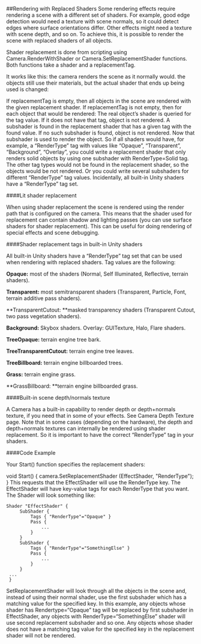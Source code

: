 ##Rendering with Replaced Shaders
Some rendering effects require rendering a scene with a different set of shaders. For example, good edge detection would need a texture with scene normals, so it could detect edges where surface orientations differ. Other effects might need a texture with scene depth, and so on. To achieve this, it is possible to render the scene with replaced shaders of all objects.

Shader replacement is done from scripting using Camera.RenderWithShader or Camera.SetReplacementShader functions. Both functions take a shader and a replacementTag.

It works like this: the camera renders the scene as it normally would. the objects still use their materials, but the actual shader that ends up being used is changed:

If replacementTag is empty, then all objects in the scene are rendered with the given replacement shader.
If replacementTag is not empty, then for each object that would be rendered:
The real object’s shader is queried for the tag value.
If it does not have that tag, object is not rendered.
A subshader is found in the replacement shader that has a given tag with the found value. If no such subshader is found, object is not rendered.
Now that subshader is used to render the object.
So if all shaders would have, for example, a “RenderType” tag with values like “Opaque”, “Transparent”, “Background”, “Overlay”, you could write a replacement shader that only renders solid objects by using one subshader with RenderType=Solid tag. The other tag types would not be found in the replacement shader, so the objects would be not rendered. Or you could write several subshaders for different “RenderType” tag values. Incidentally, all built-in Unity shaders have a “RenderType” tag set.

####Lit shader replacement

When using shader replacement the scene is rendered using the render path that is configured on the camera. This means that the shader used for replacement can contain shadow and lighting passes (you can use surface shaders for shader replacement). This can be useful for doing rendering of special effects and scene debugging.

####Shader replacement tags in built-in Unity shaders

All built-in Unity shaders have a “RenderType” tag set that can be used when rendering with replaced shaders. Tag values are the following:

**Opaque:** most of the shaders (Normal, Self Illuminated, Reflective, terrain shaders).

**Transparent:** most semitransparent shaders (Transparent, Particle, Font, terrain additive pass shaders).

**TransparentCutout: **masked transparency shaders (Transparent Cutout, two pass vegetation shaders).

**Background:** Skybox shaders.
Overlay: GUITexture, Halo, Flare shaders.

**TreeOpaque:** terrain engine tree bark.

**TreeTransparentCutout:** terrain engine tree leaves.

**TreeBillboard:** terrain engine billboarded trees.

**Grass:** terrain engine grass.

**GrassBillboard: **terrain engine billboarded grass.

####Built-in scene depth/normals texture

A Camera has a built-in capability to render depth or depth+normals texture, if you need that in some of your effects. See Camera Depth Texture page. Note that in some cases (depending on the hardware), the depth and depth+normals textures can internally be rendered using shader replacement. So it is important to have the correct “RenderType” tag in your shaders.

####Code Example

Your Start() function specifies the replacement shaders:

void Start() {
    camera.SetReplacementShader (EffectShader, "RenderType");
}
This requests that the EffectShader will use the RenderType key. The EffectShader will have key-value tags for each RenderType that you want. The Shader will look something like:

```
Shader "EffectShader" {
     SubShader {
         Tags { "RenderType"="Opaque" }
         Pass {
             ...
         }
     }
     SubShader {
         Tags { "RenderType"="SomethingElse" }
         Pass {
             ...
         }
     }
 ...
 }
```
 
SetReplacementShader will look through all the objects in the scene and, instead of using their normal shader, use the first subshader which has a matching value for the specified key. In this example, any objects whose shader has Rendertype=“Opaque” tag will be replaced by first subshader in EffectShader, any objects with RenderType=“SomethingElse” shader will use second replacement subshader and so one. Any objects whose shader does not have a matching tag value for the specified key in the replacement shader will not be rendered.